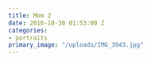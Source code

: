 ```yaml
---
title: Mom 2
date: 2016-10-30 01:53:00 Z
categories:
- portraits
primary_image: "/uploads/IMG_3943.jpg"
---
```


